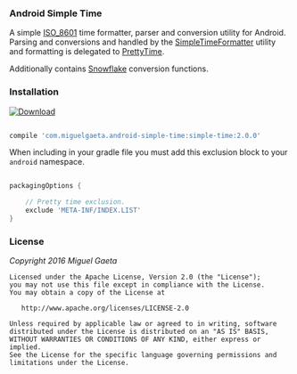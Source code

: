 ### Android Simple Time

A simple [ISO_8601](https://en.wikipedia.org/wiki/ISO_8601) time formatter, parser and conversion utility for Android.  Parsing and conversions and handled by the [SimpleTimeFormatter](http://developer.android.com/reference/java/text/SimpleDateFormat.html) utility and formatting is delegated to [PrettyTime](http://www.ocpsoft.org/prettytime/).

Additionally contains [Snowflake](https://github.com/twitter/snowflake) conversion functions.

### Installation

[![Download](https://api.bintray.com/packages/mrkcsc/maven/com.miguelgaeta.simple-time/images/download.svg)](https://bintray.com/mrkcsc/maven/com.miguelgaeta.simple-time/_latestVersion)

```groovy

compile 'com.miguelgaeta.android-simple-time:simple-time:2.0.0'

```

When including in your gradle file you must add this exclusion block to your `android` namespace.

```groovy

packagingOptions {

    // Pretty time exclusion.
    exclude 'META-INF/INDEX.LIST'
}

```

### License

*Copyright 2016 Miguel Gaeta*

    Licensed under the Apache License, Version 2.0 (the "License");
    you may not use this file except in compliance with the License.
    You may obtain a copy of the License at

       http://www.apache.org/licenses/LICENSE-2.0

    Unless required by applicable law or agreed to in writing, software
    distributed under the License is distributed on an "AS IS" BASIS,
    WITHOUT WARRANTIES OR CONDITIONS OF ANY KIND, either express or implied.
    See the License for the specific language governing permissions and
    limitations under the License.
